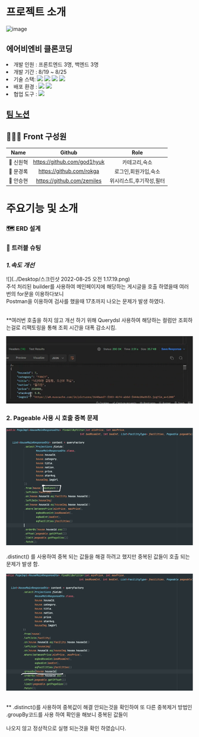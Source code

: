 # 프로젝트 소개
![image](https://user-images.githubusercontent.com/107654769/186507477-6a6108f7-359f-4cda-8d96-c7085106ad79.png)
<h2>에어비엔비 클론코딩</h2>
<li>개발 인원 : 프론트엔드 3명, 백엔드 3명</li>
<li>개발 기간 : 8/19 ~ 8/25</li>
<li>기술 스택: 
<img src="https://img.shields.io/badge/Spring Boot-6DB33F?style=flat-square&logo=Spring Boot&logoColor=white"/>
<img src="https://img.shields.io/badge/Spring Security-6DB33F?style=flat-square&logo=Spring Security&logoColor=white"/>
<img src="https://img.shields.io/badge/Gradel-02303A?style=flat-square&logo=Gradle&logoColor=white"/>
<img src="https://img.shields.io/badge/MySQL-4479A1?style=flat-square&logo=MySQL&logoColor=white"/>
</li>


<li>배포 환경 : 
<img src="https://img.shields.io/badge/Amazon EC2-FF9900?style=flat-square&logo=Amazon EC2&logoColor=white"/>
<img src="https://img.shields.io/badge/FileZilla-BF0000?style=flat-square&logo=FileZilla&logoColor=white"/>
</li>

<li>협업 도구 : 
<img src="https://img.shields.io/badge/Github-181717?style=flat-square&logo=Github&logoColor=white"/>
</li>

<h2><a href=https://www.notion.so/SA-5-b42691a27f1048768da8880bae9727c2>팀 노션</a></h2>

## 👨‍👧‍👦 Front 구성원

|  Name  |            Github            |        Role        |
|:------:|:----------------------------:|:------------------:|
| 👦 신원혁 | https://github.com/god1hyuk  |      카테고리,숙소       |
| 👦 문경록 |   https://github.com/rokga   |    로그인,회원가입,숙소     |
| 👦 안승현 |  https://github.com/zemiles  |   위시리스트,후기작성,필터    |


# 주요기능 및 소개
### **🗺** ERD 설계


### **🐋** 트러블 슈팅

### ***1.속도 개선<br>***

![](../Desktop/스크린샷 2022-08-25 오전 1.17.19.png)
<br> 주석 처리된 builder를 사용하여 메인페이지에 해당하는 게시글을 호출 하였을때 여러번의 for문을 이용하다보니
<br> Postman을 이용하여 검사를 했을때 17초까지 나오는 문제가 발생 하였다.

<br> **여러번 호출을 하지 않고 개선 하기 위해 Querydsl 사용하여 해당하는 컬럼만 조회하는걸로 리팩토링을 통해 조회 시간을 대폭 감소시킴.

![img_1.png](img_1.png)
<br> 


### 2. Pageable 사용 시 호출 중복 문제<br>
 ![img_2.png](img_2.png)
   <br>
<br> .distinct() 를 사용하여 중복 되는 값들을 해결 하려고 했지만 중복된 값들이 호출 되는 문제가 발생 함.
   <br><br>
![img_3.png](img_3.png)

<br> ** .distinct()를 사용하여 중복값이 해결 안되는것을 확인하여 또 다른 중복제거 방법인 .groupBy코드를 사용 하여 확인을 해보니 중복된 값들이  
<br> 나오지 않고 정상적으로 실행 되는것을 확인 하였습니다.

